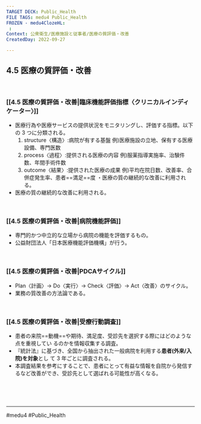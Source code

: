 ```yaml
---
TARGET DECK: Public_Health
FILE TAGS: medu4 Public_Health
FROZEN - medu4ClozeHL:
 : 
Context: 公衆衛生/医療施設と従事者/医療の質評価・改善
CreatedDay: 2022-09-27

---
```


## 4.5 医療の質評価・改善

<br>




### [[4.5 医療の質評価・改善|臨床機能評価指標〈クリニカルインディケーター〉]]
- 医療行為や医療サービスの提供状況をモニタリングし、評価する指標。以下の 3 つに分類される。
	1. structure〈構造〉:病院が有する基盤
			例)医療施設の立地、保有する医療設備、専門医数
	2. process〈過程〉:提供される医療の内容
	   例)服薬指導実施率、治験件数、年間手術件数
	3. outcome〈結果〉:提供された医療の成果
		例)平均在院日数、改善率、合併症発生率、患者==満足==度 ・医療の質の継続的な改善に利用される。
- 医療の質の継続的な改善に利用される。
<!--ID: 1664685325059-->



<br>


### [[4.5 医療の質評価・改善|病院機能評価]]
- 専門的かつ中立的な立場から病院の機能を評価するもの。
- 公益財団法人「日本医療機能評価機構」が行う。


<br>


### [[4.5 医療の質評価・改善|PDCAサイクル]]
- Plan〈計画〉→ Do〈実行〉→ Check〈評価〉→ Act〈改善〉のサイクル。
- 業務の質改善の方法論である。


<br>


### [[4.5 医療の質評価・改善|受療行動調査]]
- 患者の来院==動機==や期待、満足度、受診先を選択する際にはどのような点を重視してい るのかを情報収集する調査。
- 『統計法』に基づき、全国から抽出された一般病院を利用する**患者(外来/入院)を対象**とし て 3 年ごとに調査される。
- 本調査結果を参考にすることで、患者にとって有益な情報を自院から発信するなど改善ができ、受診先として選ばれる可能性が高くなる。
<!--ID: 1664685325075-->



<br><br><br>

---
#medu4 #Public_Health
